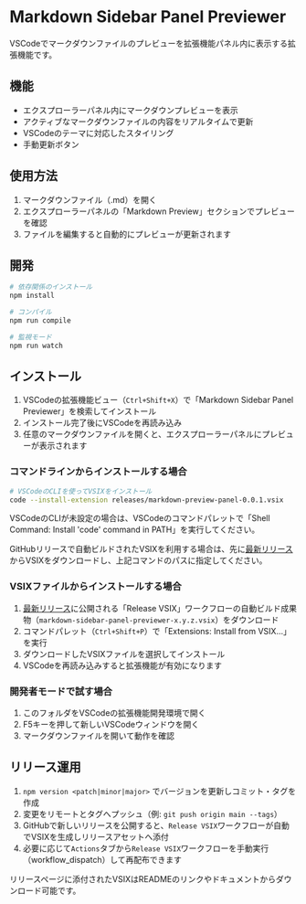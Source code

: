 # Markdown Sidebar Panel Previewer

VSCodeでマークダウンファイルのプレビューを拡張機能パネル内に表示する拡張機能です。

## 機能

- エクスプローラーパネル内にマークダウンプレビューを表示
- アクティブなマークダウンファイルの内容をリアルタイムで更新
- VSCodeのテーマに対応したスタイリング
- 手動更新ボタン

## 使用方法

1. マークダウンファイル（.md）を開く
2. エクスプローラーパネルの「Markdown Preview」セクションでプレビューを確認
3. ファイルを編集すると自動的にプレビューが更新されます

## 開発

```bash
# 依存関係のインストール
npm install

# コンパイル
npm run compile

# 監視モード
npm run watch
```

## インストール

1. VSCodeの拡張機能ビュー（`Ctrl+Shift+X`）で「Markdown Sidebar Panel Previewer」を検索してインストール
2. インストール完了後にVSCodeを再読み込み
3. 任意のマークダウンファイルを開くと、エクスプローラーパネルにプレビューが表示されます

### コマンドラインからインストールする場合

```bash
# VSCodeのCLIを使ってVSIXをインストール
code --install-extension releases/markdown-preview-panel-0.0.1.vsix
```

VSCodeのCLIが未設定の場合は、VSCodeのコマンドパレットで「Shell Command: Install 'code' command in PATH」を実行してください。

GitHubリリースで自動ビルドされたVSIXを利用する場合は、先に[最新リリース](https://github.com/NaokiIshimura/vscode-markdown-sidebar-panel-previewer/releases/latest)からVSIXをダウンロードし、上記コマンドのパスに指定してください。

### VSIXファイルからインストールする場合

1. [最新リリース](https://github.com/NaokiIshimura/vscode-markdown-sidebar-panel-previewer/releases/latest)に公開される「Release VSIX」ワークフローの自動ビルド成果物（`markdown-sidebar-panel-previewer-x.y.z.vsix`）をダウンロード
2. コマンドパレット（`Ctrl+Shift+P`）で「Extensions: Install from VSIX...」を実行
3. ダウンロードしたVSIXファイルを選択してインストール
4. VSCodeを再読み込みすると拡張機能が有効になります

### 開発者モードで試す場合

1. このフォルダをVSCodeの拡張機能開発環境で開く
2. F5キーを押して新しいVSCodeウィンドウを開く
3. マークダウンファイルを開いて動作を確認

## リリース運用

1. `npm version <patch|minor|major>` でバージョンを更新しコミット・タグを作成
2. 変更をリモートとタグへプッシュ（例: `git push origin main --tags`）
3. GitHubで新しいリリースを公開すると、`Release VSIX`ワークフローが自動でVSIXを生成しリリースアセットへ添付
4. 必要に応じて`Actions`タブから`Release VSIX`ワークフローを手動実行（workflow_dispatch）して再配布できます

リリースページに添付されたVSIXはREADMEのリンクやドキュメントからダウンロード可能です。

